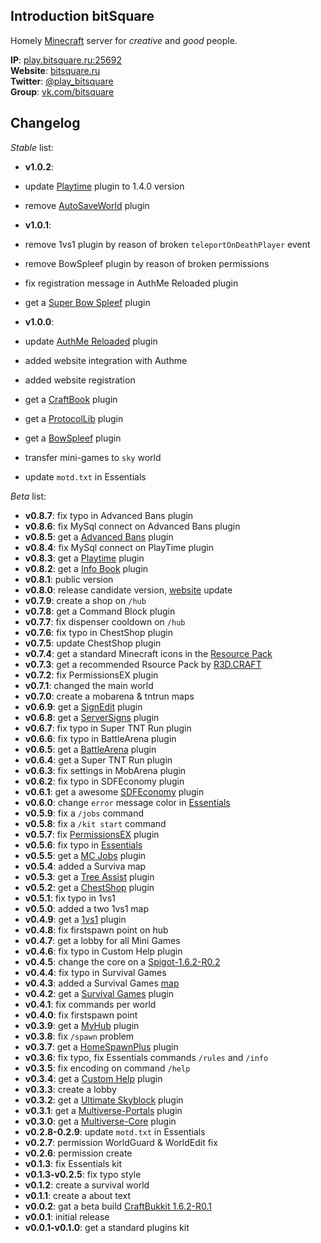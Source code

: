 ## Introduction bitSquare

Homely [Minecraft](https://minecraft.net/) server for *creative* and *good* people.

**IP**: [play.bitsquare.ru:25692](#)   
**Website**: [bitsquare.ru](http://bitsquare.ru)   
**Twitter**: [@play_bitsquare](https://twitter.com/play_bitsquare)   
**Group**: [vk.com/bitsquare](http://vk.com/bitsquare)   

## Changelog

*Stable* list:
* **v1.0.2**:

 * update [Playtime](http://dev.bukkit.org/bukkit-plugins/playtime/) plugin to 1.4.0 version
 * remove [AutoSaveWorld](http://dev.bukkit.org/bukkit-plugins/autosaveworld/) plugin

* **v1.0.1**:

 * remove 1vs1 plugin by reason of broken `teleportOnDeathPlayer` event
 * remove BowSpleef plugin by reason of broken permissions
 * fix registration message in AuthMe Reloaded plugin
 * get a [Super Bow Spleef](http://dev.bukkit.org/bukkit-plugins/superbowspleef/) plugin

* **v1.0.0**:

 * update [AuthMe Reloaded](http://dev.bukkit.org/bukkit-plugins/authme-reloaded/) plugin
 * added website integration with Authme
 * added website registration
 * get a [CraftBook](http://dev.bukkit.org/bukkit-plugins/craftbook/) plugin
 * get a [ProtocolLib](http://dev.bukkit.org/bukkit-plugins/protocollib/) plugin
 * get a [BowSpleef]() plugin
 * transfer mini-games to `sky` world
 * update `motd.txt` in Essentials

*Beta* list:

* **v0.8.7**: fix typo in Advanced Bans plugin
* **v0.8.6**: fix MySql connect on Advanced Bans plugin
* **v0.8.5**: get a [Advanced Bans](http://dev.bukkit.org/bukkit-plugins/advanced-bans/) plugin
* **v0.8.4**: fix MySql connect on PlayTime plugin
* **v0.8.3**: get a [Playtime](http://dev.bukkit.org/bukkit-plugins/playtime/) plugin
* **v0.8.2**: get a [Info Book](http://dev.bukkit.org/bukkit-plugins/info-book/) plugin
* **v0.8.1**: public version
* **v0.8.0**: release candidate version, [website](http://bitsquare.tk/) update
* **v0.7.9**: create a shop on `/hub`
* **v0.7.8**: get a Command Block plugin
* **v0.7.7**: fix dispenser cooldown on `/hub`
* **v0.7.6**: fix typo in ChestShop plugin
* **v0.7.5**: update ChestShop plugin
* **v0.7.4**: get a standard Minecraft icons in the [Resource Pack](http://bistsquare.tk/getpack/)
* **v0.7.3**: get a recommended Rsource Pack by [R3D.CRAFT](http://www.minecraftforum.net/topic/1182714-162-32x-64x-128x-256x-512x-r3dcraft-default-realismsmooth-realism-v011/)
* **v0.7.2**: fix PermissionsEX plugin
* **v0.7.1**: changed the main world
* **v0.7.0**: create a mobarena & tntrun maps
* **v0.6.9**: get a [SignEdit](http://dev.bukkit.org/bukkit-plugins/signedit/) plugin
* **v0.6.8**: get a [ServerSigns](http://dev.bukkit.org/bukkit-plugins/serversigns/) plugin
* **v0.6.7**: fix typo in Super TNT Run plugin
* **v0.6.6**: fix typo in BattleArena plugin
* **v0.6.5**: get a [BattleArena](http://dev.bukkit.org/bukkit-plugins/battlearena/) plugin
* **v0.6.4**: get a Super TNT Run plugin
* **v0.6.3**: fix settings in MobArena plugin
* **v0.6.2**: fix typo in SDFEconomy plugin
* **v0.6.1**: get a awesome [SDFEconomy](files/13-v3-0/) plugin
* **v0.6.0**: change `error` message color in [Essentials](http://dev.bukkit.org/bukkit-plugins/essentials/)
* **v0.5.9**: fix a `/jobs` command
* **v0.5.8**: fix a `/kit start` command
* **v0.5.7**: fix [PermissionsEX](http://dev.bukkit.org/bukkit-plugins/permissionsex/) plugin
* **v0.5.6**: fix typo in [Essentials](http://dev.bukkit.org/bukkit-plugins/essentials/)
* **v0.5.5**: get a [MC Jobs](http://dev.bukkit.org/bukkit-plugins/mcjobs/) plugin
* **v0.5.4**: added a Surviva map
* **v0.5.3**: get a [Tree Assist](http://dev.bukkit.org/bukkit-plugins/tree-assist/) plugin
* **v0.5.2**: get a [ChestShop](http://dev.bukkit.org/bukkit-plugins/chestshop/) plugin
* **v0.5.1**: fix typo in 1vs1
* **v0.5.0**: added a two 1vs1 map
* **v0.4.9**: get a [1vs1](http://dev.bukkit.org/bukkit-plugins/pvp-1vs1/) plugin
* **v0.4.8**: fix firstspawn point on hub
* **v0.4.7**: get a lobby for all Mini Games
* **v0.4.6**: fix typo in Custom Help plugin
* **v0.4.5**: change the core on a [Spigot-1.6.2-R0.2](http://ci.md-5.net/job/Spigot/)
* **v0.4.4**: fix typo in Survival Games
* **v0.4.3**: added a Survival Games [map](http://www.minecraftsurvivalgames.com/threads/survival-games-breeze-island.10912/)
* **v0.4.2**: get a [Survival Games](http://dev.bukkit.org/bukkit-plugins/survival-games/pages/setup/reference/) plugin
* **v0.4.1**: fix commands per world
* **v0.4.0**: fix firstspawn point
* **v0.3.9**: get a [MyHub](http://dev.bukkit.org/bukkit-plugins/myhub/) plugin
* **v0.3.8**: fix `/spawn` problem
* **v0.3.7**: get a [HomeSpawnPlus](http://dev.bukkit.org/bukkit-plugins/homespawnplus/) plugin
* **v0.3.6**: fix typo, fix Essentials commands `/rules` and `/info`
* **v0.3.5**: fix encoding on command `/help`
* **v0.3.4**: get a [Custom Help]() plugin
* **v0.3.3**: create a lobby
* **v0.3.2**: get a [Ultimate Skyblock](http://dev.bukkit.org/bukkit-plugins/ultimate-skyblock/) plugin
* **v0.3.1**: get a [Multiverse-Portals](http://dev.bukkit.org/bukkit-plugins/multiverse-core/) plugin
* **v0.3.0**: get a [Multiverse-Core](http://dev.bukkit.org/bukkit-plugins/multiverse-core/) plugin
* **v0.2.8-0.2.9**: update `motd.txt` in Essentials
* **v0.2.7**: permission WorldGuard & WorldEdit fix
* **v0.2.6**: permission create
* **v0.1.3**: fix Essentials kit
* **v0.1.3-v0.2.5**: fix typo style
* **v0.1.2**: create a survival world
* **v0.1.1**: create a about text
* **v0.0.2**: gat a beta build [CraftBukkit 1.6.2-R0.1](http://dl.bukkit.org/downloads/craftbukkit/list/beta/)
* **v0.0.1**: initial release
* **v0.0.1-v0.1.0**: get a standard plugins kit
